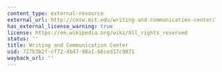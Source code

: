 ```yaml
---
content_type: external-resource
external_url: http://cmsw.mit.edu/writing-and-communication-center/
has_external_license_warning: true
license: https://en.wikipedia.org/wiki/All_rights_reserved
status: ''
title: Writing and Communication Center
uid: 727b3b2f-cf72-4b47-98a1-66ced17c9871
wayback_url: ''
---
```

